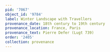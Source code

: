 ```yaml
---
pid: '7067'
object_id: '9784'
label: Winter Landscape with Travellers
provenance_date: 18th century to 19th century
provenance_location: France, Paris
provenance_text: Pierre Defer (Lugt 739)
order: '2405'
collection: provenance
---
```

